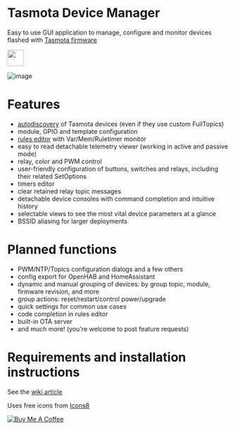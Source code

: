 # Tasmota Device Manager
Easy to use GUI application to manage, configure and monitor devices flashed with [Tasmota firmware](https://github.com/arendst/Sonoff-Tasmota)

<a href="https://discord.gg/eAhVDXM" rel="noopener"><img class="alignnone" title="theme.park!" src="https://img.shields.io/badge/chat-Discord-blue.svg?style=for-the-badge&logo=discord" alt="" height="37" /></a>

![image](https://user-images.githubusercontent.com/11555742/66050573-bf764900-e52d-11e9-8356-e3dbf4ef6205.png)

# Features

 - [autodiscovery](https://github.com/jziolkowski/tdm/wiki/Autodiscovery) of Tasmota devices (even if they use custom FullTopics)
 - module, GPIO and template configuration
 - [rules editor](https://github.com/jziolkowski/tdm/Rules_editor) with Var/Mem/Ruletimer monitor
 - easy to read detachable telemetry viewer (working in active and passive mode) 
 - relay, color and PWM control
 - user-friendly configuration of buttons, switches and relays, including their related SetOptions
 - timers editor
 - clear retained relay topic messages
 - detachable device consoles with command completion and  intuitive history 
 - selectable views to see the most vital device parameters at a glance
 - BSSID aliasing for larger deployments

# Planned functions
  
 - PWM/NTP/Topics configuration dialogs and a few others
 - config export for OpenHAB and HomeAssistant
 - dynamic and manual grouping of devices: by group topic, module, firmware revision, and more
 - group actions: reset/restart/control power/upgrade
 - quick settings for common use cases
 - code completion in rules editor
 - built-in OTA server
 - and much more! (you're welcome to post feature requests)

# Requirements and installation instructions

See the [wiki article](https://github.com/jziolkowski/tdm/wiki/Prerequisites-installation-and-running)

Uses free icons from [Icons8](https://icons8.com)

<a href="https://www.buymeacoffee.com/eYmkLXO" target="_blank"><img src="https://bmc-cdn.nyc3.digitaloceanspaces.com/BMC-button-images/custom_images/orange_img.png" alt="Buy Me A Coffee" style="height: auto !important;width: auto !important;" ></a>
